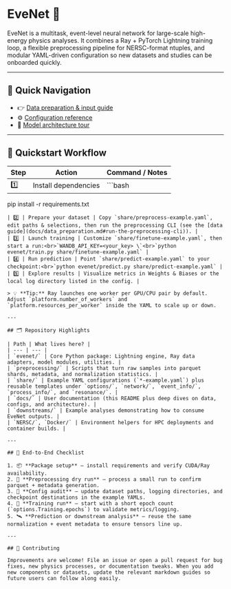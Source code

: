 # EveNet 🌌

EveNet is a multitask, event-level neural network for large-scale high-energy physics analyses. It combines a Ray + PyTorch Lightning training loop, a flexible preprocessing pipeline for NERSC-format ntuples, and modular YAML-driven configuration so new datasets and studies can be onboarded quickly.

---

## 🧭 Quick Navigation
- 👉 [Data preparation & input guide](docs/data_preparation.md)
- ⚙️ [Configuration reference](docs/configuration.md)
- 🧠 [Model architecture tour](docs/model_architecture.md)

---

## 🚀 Quickstart Workflow

| Step | Action | Command / Notes |
| --- | --- | --- |
| 1️⃣ | Install dependencies | ```bash
pip install -r requirements.txt
``` |
| 2️⃣ | Prepare your dataset | Copy `share/preprocess-example.yaml`, edit paths & selections, then run the preprocessing CLI (see the [data guide](docs/data_preparation.md#run-the-preprocessing-cli)). |
| 3️⃣ | Launch training | Customize `share/finetune-example.yaml`, then start a run:<br>`WANDB_API_KEY=<your_key> \`<br>`python evenet/train.py share/finetune-example.yaml` |
| 4️⃣ | Run prediction | Point `share/predict-example.yaml` to your checkpoint:<br>`python evenet/predict.py share/predict-example.yaml` |
| 5️⃣ | Explore results | Visualize metrics in Weights & Biases or the local log directory listed in the config. |

> 💡 **Tip:** Ray launches one worker per GPU/CPU pair by default. Adjust `platform.number_of_workers` and `platform.resources_per_worker` inside the YAML to scale up or down.

---

## 🗂️ Repository Highlights

| Path | What lives here? |
| --- | --- |
| `evenet/` | Core Python package: Lightning engine, Ray data adapters, model modules, utilities. |
| `preprocessing/` | Scripts that turn raw samples into parquet shards, metadata, and normalization statistics. |
| `share/` | Example YAML configurations (`*-example.yaml`) plus reusable templates under `options/`, `network/`, `event_info/`, `process_info/`, and `resonance/`. |
| `docs/` | User documentation (this README plus deep dives on data, configs, and architecture). |
| `downstreams/` | Example analyses demonstrating how to consume EveNet outputs. |
| `NERSC/`, `Docker/` | Environment helpers for HPC deployments and container builds. |

---

## 🏁 End-to-End Checklist

1. 📦 **Package setup** – install requirements and verify CUDA/Ray availability.
2. 🧪 **Preprocessing dry run** – process a small run to confirm parquet + metadata generation.
3. 🧾 **Config audit** – update dataset paths, logging directories, and checkpoint destinations in the example YAMLs.
4. 🧉 **Training run** – start with a short epoch count (`options.Training.epochs`) to validate metrics/logging.
5. 🛰️ **Prediction or downstream analysis** – reuse the same normalization + event metadata to ensure tensors line up.

---

## 🤝 Contributing

Improvements are welcome! File an issue or open a pull request for bug fixes, new physics processes, or documentation tweaks. When you add new components or datasets, update the relevant markdown guides so future users can follow along easily.


